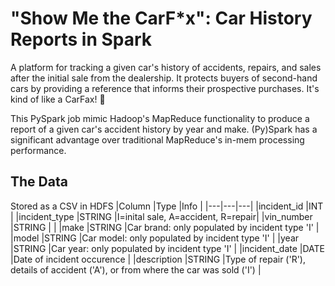 # "Show Me the CarF\*x": Car History Reports in Spark
A platform for tracking a given car's history of accidents, repairs, and sales after the initial sale from the dealership. It protects buyers of second-hand cars by providing a reference that informs their prospective purchases. It's kind of like a CarFax! 🦊 

This PySpark job mimic Hadoop's MapReduce functionality to produce a report of a given car's accident history by year and make. (Py)Spark has a significant advantage over traditional MapReduce's in-mem processing performance. 

## The Data
Stored as a CSV in HDFS
|Column   |Type   |Info |
|---|---|---|
|incident_id   |INT   |
|incident_type   |STRING   |I=inital sale, A=accident, R=repair|
|vin_number   |STRING   |   |
|make   |STRING   |Car brand: only populated by incident type 'I'   |
|model   |STRING   |Car model: only populated by incident type 'I'   |
|year   |STRING   |Car year: only populated by incident type 'I'   |
|incident_date   |DATE   |Date of incident occurence   |
|description   |STRING   |Type of repair ('R'), details of accident ('A'), or from where the car was sold ('I')   |

